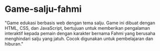 # Game-salju-fahmi
"Game edukasi berbasis web dengan tema salju. Game ini dibuat dengan HTML, CSS, dan JavaScript, bertujuan untuk memberikan pengalaman interaktif kepada pemain dengan karakter bernama Fahmi yang berusaha menghindari salju yang jatuh. Cocok digunakan untuk pembelajaran dan hiburan."

